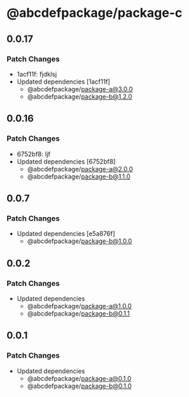 # @abcdefpackage/package-c

## 0.0.17

### Patch Changes

- 1acf11f: fjdklsj
- Updated dependencies [1acf11f]
  - @abcdefpackage/package-a@3.0.0
  - @abcdefpackage/package-b@1.2.0

## 0.0.16

### Patch Changes

- 6752bf8: ljf
- Updated dependencies [6752bf8]
  - @abcdefpackage/package-a@2.0.0
  - @abcdefpackage/package-b@1.1.0

## 0.0.7

### Patch Changes

- Updated dependencies [e5a876f]
  - @abcdefpackage/package-b@1.0.0

## 0.0.2

### Patch Changes

- Updated dependencies
  - @abcdefpackage/package-a@1.0.0
  - @abcdefpackage/package-b@0.1.1

## 0.0.1

### Patch Changes

- Updated dependencies
  - @abcdefpackage/package-a@0.1.0
  - @abcdefpackage/package-b@0.1.0
